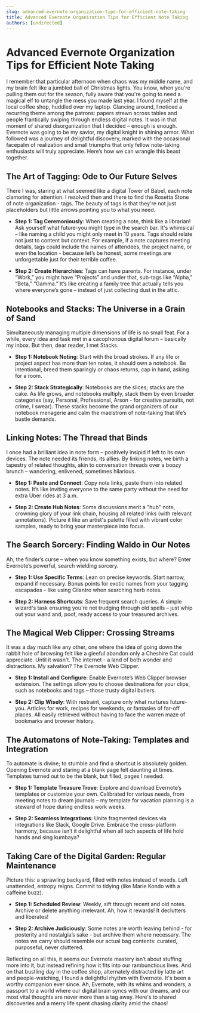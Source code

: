 ```yaml
---
slug: advanced-evernote-organization-tips-for-efficient-note-taking
title: Advanced Evernote Organization Tips for Efficient Note Taking
authors: [undirected]
---
```



# Advanced Evernote Organization Tips for Efficient Note Taking

I remember that particular afternoon when chaos was my middle name, and my brain felt like a jumbled ball of Christmas lights. You know, when you're pulling them out for the season, fully aware that you're going to need a magical elf to untangle the mess you made last year. I found myself at the local coffee shop, huddled over my laptop. Glancing around, I noticed a recurring theme among the patrons: papers strewn across tables and people frantically swiping through endless digital notes. It was in that moment of shared disorganization that I decided – enough is enough. Evernote was going to be my savior, my digital knight in shining armor. What followed was a journey of delightful discovery, marked with the occasional facepalm of realization and small triumphs that only fellow note-taking enthusiasts will truly appreciate. Here’s how we can wrangle this beast together.

## The Art of Tagging: Ode to Our Future Selves

There I was, staring at what seemed like a digital Tower of Babel, each note clamoring for attention. I resolved then and there to find the Rosetta Stone of note organization - tags. The beauty of tags is that they're not just placeholders but little arrows pointing you to what you need. 

- **Step 1: Tag Ceremoniously**: When creating a note, think like a librarian! Ask yourself what future-you might type in the search bar. It's whimsical – like naming a child you might only meet in 10 years. Tags should relate not just to content but context. For example, if a note captures meeting details, tags could include the names of attendees, the project name, or even the location - because let’s be honest, some meetings are unforgettable just for their terrible coffee.

- **Step 2: Create Hierarchies**: Tags can have parents. For instance, under “Work,” you might have “Projects” and under that, sub-tags like “Alpha,” “Beta,” “Gamma.” It’s like creating a family tree that actually tells you where everyone’s gone – instead of just collecting dust in the attic.

## Notebooks and Stacks: The Universe in a Grain of Sand

Simultaneously managing multiple dimensions of life is no small feat. For a while, every idea and task met in a cacophonous digital forum – basically my inbox. But then, dear reader, I met Stacks.

- **Step 1: Notebook Noting**: Start with the broad strokes. If any life or project aspect has more than ten notes, it should own a notebook. Be intentional, breed them sparingly or chaos returns, cap in hand, asking for a room.

- **Step 2: Stack Strategically**: Notebooks are the slices; stacks are the cake. As life grows, and notebooks multiply, stack them by even broader categories (say, Personal, Professional, Arson - for creative pursuits, not crime, I swear). These stacks become the grand organizers of our notebook menagerie and calm the maelstrom of note-taking that life’s bustle demands.

## Linking Notes: The Thread that Binds

I once had a brilliant idea in note form – positively insipid if left to its own devices. The note needed its friends, its allies. By linking notes, we birth a tapestry of related thoughts, akin to conversation threads over a boozy brunch – wandering, enlivened, sometimes hilarious.

- **Step 1: Paste and Connect**: Copy note links, paste them into related notes. It’s like inviting everyone to the same party without the need for extra Uber rides at 3 a.m.

- **Step 2: Create Hub Notes**: Some discussions merit a "hub" note, crowning glory of your link chain, housing all related links (with relevant annotations). Picture it like an artist's palette filled with vibrant color samples, ready to bring your masterpiece into focus.

## The Search Sorcery: Finding Waldo in Our Notes

Ah, the finder’s curse – when you know something exists, but where? Enter Evernote’s powerful, search wielding sorcery.

- **Step 1: Use Specific Terms**: Lean on precise keywords. Start narrow, expand if necessary. Bonus points for exotic names from your tagging escapades – like using Cilantro when searching herb notes.

- **Step 2: Harness Shortcuts**: Save frequent search queries. A simple wizard's task ensuring you're not trudging through old spells – just whip out your wand and, poof, ready access to your treasured archives.

## The Magical Web Clipper: Crossing Streams

It was a day much like any other, one where the idea of going down the rabbit hole of browsing felt like a gleeful abandon only a Cheshire Cat could appreciate. Until it wasn't. The internet - a land of both wonder and distractions. My salvation? The Evernote Web Clipper.

- **Step 1: Install and Configure**: Enable Evernote’s Web Clipper browser extension. The settings allow you to choose destinations for your clips, such as notebooks and tags – those trusty digital butlers.

- **Step 2: Clip Wisely**: With restraint, capture only what nurtures future-you. Articles for work, recipes for weekends, or fantasies of far-off places. All easily retrieved without having to face the warren maze of bookmarks and browser history.

## The Automatons of Note-Taking: Templates and Integration

To automate is divine; to stumble and find a shortcut is absolutely golden. Opening Evernote and staring at a blank page felt daunting at times. Templates turned out to be the blank, but filled, pages I needed.

- **Step 1: Template Treasure Trove**: Explore and download Evernote’s templates or customize your own. Calibrated for various needs, from meeting notes to dream journals – my template for vacation planning is a steward of hope during endless work weeks.

- **Step 2: Seamless Integrations**: Unite fragmented devices via integrations like Slack, Google Drive. Embrace the cross-platform harmony, because isn’t it delightful when all tech aspects of life hold hands and sing kumbaya?

## Taking Care of the Digital Garden: Regular Maintenance

Picture this: a sprawling backyard, filled with notes instead of weeds. Left unattended, entropy reigns. Commit to tidying (like Marie Kondo with a caffeine buzz).

- **Step 1: Scheduled Review**: Weekly, sift through recent and old notes. Archive or delete anything irrelevant. Ah, how it rewards! It declutters and liberates!

- **Step 2: Archive Judiciously**: Some notes are worth leaving behind - for posterity and nostalgia’s sake - but archive them where necessary. The notes we carry should resemble our actual bag contents: curated, purposeful, never cluttered.

Reflecting on all this, it seems our Evernote mastery isn’t about stuffing more into it, but instead refining how it fits into our rambunctious lives. And on that bustling day in the coffee shop, alternately distracted by latte art and people-watching, I found a delightful rhythm with Evernote. It's been a worthy companion ever since. Ah, Evernote, with its whims and wonders, a passport to a world where our digital brain syncs with our dreams, and our most vital thoughts are never more than a tag away. Here's to shared discoveries and a merry life spent chasing clarity amid the chaos!